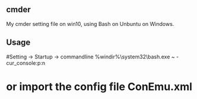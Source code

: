 ## cmder
My cmder setting file on win10, using Bash on Unbuntu on Windows.


## Usage
#Setting -> Startup -> commandline 
    %windir%\system32\bash.exe ~ -cur_console:p:n

# or import the config file  ConEmu.xml

